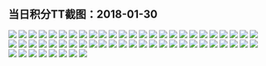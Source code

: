 ## 当日积分TT截图：2018-01-30
![](../../data/2018-01/2018-01-30/005_1.3/119895244525329146.jpg)
![](../../data/2018-01/2018-01-30/005_1.3/868706183623356385.jpg)
![](../../data/2018-01/2018-01-30/005_1.3/217234648314090931.jpg)
![](../../data/2018-01/2018-01-30/005_1.3/669654757113153106.jpg)
![](../../data/2018-01/2018-01-30/005_1.3/202040047196772494.jpg)
![](../../data/2018-01/2018-01-30/005_1.3/831854130786650994.jpg)
![](../../data/2018-01/2018-01-30/005_1.3/17279259963573681.jpg)
![](../../data/2018-01/2018-01-30/005_1.3/466963017189161529.jpg)
![](../../data/2018-01/2018-01-30/005_1.3/24219544327963253.jpg)
![](../../data/2018-01/2018-01-30/005_1.3/429908008998553198.jpg)
![](../../data/2018-01/2018-01-30/005_1.3/207472909843431628.jpg)
![](../../data/2018-01/2018-01-30/006_1.5/902393646441945389.jpg)
![](../../data/2018-01/2018-01-30/006_1.5/781668823897084880.jpg)
![](../../data/2018-01/2018-01-30/006_1.5/53302221890420703.jpg)
![](../../data/2018-01/2018-01-30/006_1.5/210833587896855223.jpg)
![](../../data/2018-01/2018-01-30/006_1.5/478813106855569933.jpg)
![](../../data/2018-01/2018-01-30/006_1.5/538375430008519358.jpg)
![](../../data/2018-01/2018-01-30/006_1.5/62135890720849362.jpg)
![](../../data/2018-01/2018-01-30/006_1.5/737214470804965579.jpg)
![](../../data/2018-01/2018-01-30/006_1.5/637773866229944875.jpg)
![](../../data/2018-01/2018-01-30/006_1.5/763741911815970543.jpg)
![](../../data/2018-01/2018-01-30/006_1.5/551828269092407352.jpg)
![](../../data/2018-01/2018-01-30/001_1.5/53437977028210689.jpg)
![](../../data/2018-01/2018-01-30/001_1.5/220367669566298223.jpg)
![](../../data/2018-01/2018-01-30/001_1.5/273713368481118716.jpg)
![](../../data/2018-01/2018-01-30/001_1.5/724445506787641413.jpg)
![](../../data/2018-01/2018-01-30/001_1.5/644827296723937301.jpg)
![](../../data/2018-01/2018-01-30/001_1.5/283333433583054171.jpg)
![](../../data/2018-01/2018-01-30/002_1.2/288086433072285455.jpg)
![](../../data/2018-01/2018-01-30/002_1.2/246482835189196692.jpg)
![](../../data/2018-01/2018-01-30/002_1.2/601729222715918689.jpg)
![](../../data/2018-01/2018-01-30/002_1.2/77214390096641331.jpg)
![](../../data/2018-01/2018-01-30/007_2.5/801542886886899925.jpg)
![](../../data/2018-01/2018-01-30/007_2.5/76193222842791442.jpg)
![](../../data/2018-01/2018-01-30/007_2.5/854323393748379139.jpg)
![](../../data/2018-01/2018-01-30/007_2.5/36140821996217519.jpg)
![](../../data/2018-01/2018-01-30/007_2.5/606652204895049150.jpg)
![](../../data/2018-01/2018-01-30/007_2.5/821206401637439933.jpg)
![](../../data/2018-01/2018-01-30/007_2.5/570627300383420317.jpg)
![](../../data/2018-01/2018-01-30/007_2.5/635485921544998264.jpg)
![](../../data/2018-01/2018-01-30/007_2.5/778851252823630873.jpg)
![](../../data/2018-01/2018-01-30/007_2.5/101559157961272583.jpg)
![](../../data/2018-01/2018-01-30/007_2.5/111671272034463529.jpg)
![](../../data/2018-01/2018-01-30/007_2.5/735262495770504981.jpg)
![](../../data/2018-01/2018-01-30/007_2.5/838093325316560289.jpg)
![](../../data/2018-01/2018-01-30/007_2.5/354158869047078371.jpg)
![](../../data/2018-01/2018-01-30/003_1.6/650376260790457331.jpg)
![](../../data/2018-01/2018-01-30/003_1.6/390463573590215992.jpg)
![](../../data/2018-01/2018-01-30/003_1.6/273567780484367533.jpg)
![](../../data/2018-01/2018-01-30/003_1.6/225381765717711563.jpg)
![](../../data/2018-01/2018-01-30/004_2.0/515893075789939796.jpg)
![](../../data/2018-01/2018-01-30/004_2.0/916360510738468144.jpg)
![](../../data/2018-01/2018-01-30/004_2.0/726431907728962995.jpg)
![](../../data/2018-01/2018-01-30/004_2.0/691049867336482862.jpg)
![](../../data/2018-01/2018-01-30/004_2.0/220497615967525757.jpg)
![](../../data/2018-01/2018-01-30/004_2.0/476422485518426720.jpg)
![](../../data/2018-01/2018-01-30/004_2.0/392823536309005123.jpg)
![](../../data/2018-01/2018-01-30/004_2.0/819445695376396231.jpg)
